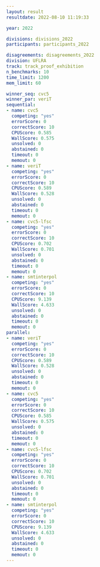 ```yaml
---
layout: result
resultdate: 2022-08-10 11:19:33

year: 2022

divisions: divisions_2022
participants: participants_2022

disagreements: disagreements_2022
division: UFLRA
track: track_proof_exhibition
n_benchmarks: 10
time_limit: 1200
mem_limit: 60

winner_seq: cvc5
winner_par: veriT
sequential:
- name: cvc5
  competing: "yes"
  errorScore: 0
  correctScore: 10
  CPUScore: 0.585
  WallScore: 0.575
  unsolved: 0
  abstained: 0
  timeout: 0
  memout: 0
- name: veriT
  competing: "yes"
  errorScore: 0
  correctScore: 10
  CPUScore: 0.589
  WallScore: 0.528
  unsolved: 0
  abstained: 0
  timeout: 0
  memout: 0
- name: cvc5-lfsc
  competing: "yes"
  errorScore: 0
  correctScore: 10
  CPUScore: 0.702
  WallScore: 0.701
  unsolved: 0
  abstained: 0
  timeout: 0
  memout: 0
- name: smtinterpol
  competing: "yes"
  errorScore: 0
  correctScore: 10
  CPUScore: 9.139
  WallScore: 4.633
  unsolved: 0
  abstained: 0
  timeout: 0
  memout: 0
parallel:
- name: veriT
  competing: "yes"
  errorScore: 0
  correctScore: 10
  CPUScore: 0.589
  WallScore: 0.528
  unsolved: 0
  abstained: 0
  timeout: 0
  memout: 0
- name: cvc5
  competing: "yes"
  errorScore: 0
  correctScore: 10
  CPUScore: 0.585
  WallScore: 0.575
  unsolved: 0
  abstained: 0
  timeout: 0
  memout: 0
- name: cvc5-lfsc
  competing: "yes"
  errorScore: 0
  correctScore: 10
  CPUScore: 0.702
  WallScore: 0.701
  unsolved: 0
  abstained: 0
  timeout: 0
  memout: 0
- name: smtinterpol
  competing: "yes"
  errorScore: 0
  correctScore: 10
  CPUScore: 9.139
  WallScore: 4.633
  unsolved: 0
  abstained: 0
  timeout: 0
  memout: 0
---
```


